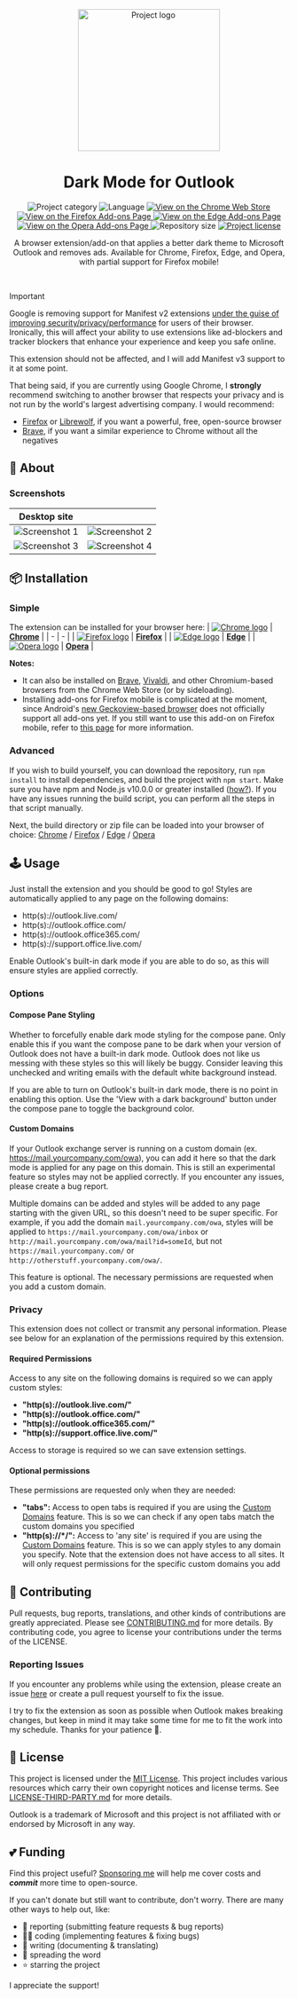 <!-- Project Header -->
<div align="center">
  <img class="projectLogo" src="img/icon.svg" alt="Project logo" title="Project logo" width="256">

  <h1 class="projectName">Dark Mode for Outlook</h1>

  <p class="projectBadges">
    <img src="https://johng.io/badges/category/Extension.svg" alt="Project category" title="Project category"/>
    <img src="https://img.shields.io/github/languages/top/jerboa88/dark-mode-for-outlook.svg" alt="Language" title="Language"/>
    <a href="https://chrome.google.com/webstore/detail/dark-mode-for-outlook/kjfbefcenipnnpbcbbklcidpjiamlcpl">
      <img src="https://img.shields.io/chrome-web-store/v/kjfbefcenipnnpbcbbklcidpjiamlcpl.svg" alt="View on the Chrome Web Store" title="View on the Chrome Web Store"/>
    </a>
    <a href="https://addons.mozilla.org/en-US/firefox/addon/dark-mode-for-outlook/">
      <img src="https://img.shields.io/amo/v/dark-mode-for-outlook.svg" alt="View on the Firefox Add-ons Page" title="View on the Firefox Add-ons Page"/>
    </a>
    <a href="https://microsoftedge.microsoft.com/addons/detail/ncmfoiokkfipenppipihehpoikhacpep">
      <img src="https://img.shields.io/badge/dynamic/json?label=edge%20add-on&prefix=v&query=%24.version&url=https%3A%2F%2Fmicrosoftedge.microsoft.com%2Faddons%2Fgetproductdetailsbycrxid%2Fncmfoiokkfipenppipihehpoikhacpep" alt="View on the Edge Add-ons Page" title="View on the Edge Add-ons Page"/>
    </a>
    <a href="https://addons.opera.com/en/extensions/details/dark-mode-for-outlook/">
      <img src="https://img.shields.io/badge/dynamic/json?label=opera%20add-on&color=blue&query=%24.tag_name&url=https%3A%2F%2Fapi.github.com%2Frepos%2Fjerboa88%2Fdark-mode-for-outlook%2Freleases%2Flatest" alt="View on the Opera Add-ons Page" title="View on the Opera Add-ons Page"/>
    </a>
    <img src="https://img.shields.io/github/repo-size/jerboa88/dark-mode-for-outlook.svg" alt="Repository size" title="Repository size"/>
    <a href="LICENSE">
      <img src="https://img.shields.io/github/license/jerboa88/dark-mode-for-outlook.svg" alt="Project license" title="Project license"/>
    </a>
  </p>
  
  <p class="projectDesc">
    A browser extension/add-on that applies a better dark theme to Microsoft Outlook and removes ads. Available for Chrome, Firefox, Edge, and Opera, with partial support for Firefox mobile!
  </p>
  
  <br/>
</div>


> [!IMPORTANT]
> Google is removing support for Manifest v2 extensions [under the guise of improving security/privacy/performance](https://www.eff.org/deeplinks/2021/12/chrome-users-beware-manifest-v3-deceitful-and-threatening) for users of their browser. Ironically, this will affect your ability to use extensions like ad-blockers and tracker blockers that enhance your experience and keep you safe online.
> 
> This extension should not be affected, and I will add Manifest v3 support to it at some point.
>
> That being said, if you are currently using Google Chrome, I **strongly** recommend switching to another browser that respects your privacy and is not run by the world's largest advertising company. I would recommend:
> - [Firefox] or [Librewolf], if you want a powerful, free, open-source browser
> - [Brave], if you want a similar experience to Chrome without all the negatives


## 👋 About

### Screenshots
Desktop site | &#8291;
:-:|:-:
![Screenshot 1](img/screenshots/screenshot_inbox.png) | ![Screenshot 2](img/screenshots/screenshot_appswitcher.png)
![Screenshot 3](img/screenshots/screenshot_compose_dark.png) | ![Screenshot 4](img/screenshots/screenshot_compose_light.png)


## 📦 Installation
### Simple
The extension can be installed for your browser here:
| [![Chrome logo][chrome_logo]][chrome_link] | **[Chrome][chrome_link]** |
| - | - |
| [![Firefox logo][firefox_logo]][firefox_link] | **[Firefox][firefox_link]** |
| [![Edge logo][edge_logo]][edge_link] | **[Edge][edge_link]** |
| [![Opera logo][opera_logo]][opera_link] | **[Opera][opera_link]** |

**Notes:**
- It can also be installed on [Brave](https://support.brave.com/hc/en-us/articles/360017909112-How-can-I-add-extensions-to-Brave-), [Vivaldi](https://help.vivaldi.com/article/extensions/#install), and other Chromium-based browsers from the Chrome Web Store (or by sideloading).
- Installing add-ons for Firefox mobile is complicated at the moment, since Android's [new Geckoview-based browser](https://blog.mozilla.org/addons/2020/09/02/update-on-extension-support-in-the-new-firefox-for-android/) does not officially support all add-ons yet. If you still want to use this add-on on Firefox mobile, refer to [this page](https://support.mozilla.org/en-US/kb/find-and-install-add-ons-firefox-android#w_expanded-extension-support-in-firefox-for-android-nightly) for more information.


### Advanced
If you wish to build yourself, you can download the repository, run `npm install` to install dependencies, and build the project with `npm start`. Make sure you have npm and Node.js v10.0.0 or greater installed ([how?](https://docs.npmjs.com/downloading-and-installing-node-js-and-npm)). If you have any issues running the build script, you can perform all the steps in that script manually.

Next, the build directory or zip file can be loaded into your browser of choice: [Chrome](https://developer.chrome.com/extensions/getstarted#manifest) / [Firefox](https://extensionworkshop.com/documentation/develop/temporary-installation-in-firefox/) / [Edge](https://docs.microsoft.com/en-us/microsoft-edge/extensions-chromium/getting-started/part1-simple-extension#run-your-extension-locally-in-your-browser-while-developing-it-side-loading) / [Opera](https://dev.opera.com/extensions/testing/)


## 🕹️ Usage
Just install the extension and you should be good to go! Styles are automatically applied to any page on the following domains:
- http(s)://outlook.live.com/
- http(s)://outlook.office.com/
- http(s)://outlook.office365.com/
- http(s)://support.office.live.com/

Enable Outlook's built-in dark mode if you are able to do so, as this will ensure styles are applied correctly.

### Options
#### Compose Pane Styling
Whether to forcefully enable dark mode styling for the compose pane. Only enable this if you want the compose pane to be dark when your version of Outlook does not have a built-in dark mode. Outlook does not like us messing with these styles so this will likely be buggy. Consider leaving this unchecked and writing emails with the default white background instead.

If you are able to turn on Outlook's built-in dark mode, there is no point in enabling this option. Use the 'View with a dark background' button under the compose pane to toggle the background color.

#### Custom Domains
If your Outlook exchange server is running on a custom domain (ex. https://mail.yourcompany.com/owa), you can add it here so that the dark mode is applied for any page on this domain. This is still an experimental feature so styles may not be applied correctly. If you encounter any issues, please create a bug report.

Multiple domains can be added and styles will be added to any page starting with the given URL, so this doesn't need to be super specific. For example, if you add the domain `mail.yourcompany.com/owa`, styles will be applied to `https://mail.yourcompany.com/owa/inbox` or `http://mail.yourcompany.com/owa/mail?id=someId`, but not `https://mail.yourcompany.com/` or `http://otherstuff.yourcompany.com/owa/`.

This feature is optional. The necessary permissions are requested when you add a custom domain.

### Privacy
This extension does not collect or transmit any personal information. Please see below for an explanation of the permissions required by this extension.

#### Required Permissions
Access to any site on the following domains is required so we can apply custom styles:
- **"http(s)://outlook.live.com/"**
- **"http(s)://outlook.office.com/"**
- **"http(s)://outlook.office365.com/"**
- **"http(s)://support.office.live.com/"**

Access to storage is required so we can save extension settings.

#### Optional permissions
These permissions are requested only when they are needed:
- **"tabs":** Access to open tabs is required if you are using the [Custom Domains](#Custom%20Domains) feature. This is so we can check if any open tabs match the custom domains you specified
- **"http(s)://*/":** Access to 'any site' is required if you are using the [Custom Domains](#Custom%20Domains) feature. This is so we can apply styles to any domain you specify. Note that the extension does not have access to all sites. It will only request permissions for the specific custom domains you add

## 🤝 Contributing
Pull requests, bug reports, translations, and other kinds of contributions are greatly appreciated. Please see [CONTRIBUTING.md](CONTRIBUTING.md) for more details. By contributing code, you agree to license your contributions under the terms of the LICENSE.

### Reporting Issues
If you encounter any problems while using the extension, please create an issue [here][issues_link] or create a pull request yourself to fix the issue.

I try to fix the extension as soon as possible when Outlook makes breaking changes, but keep in mind it may take some time for me to fit the work into my schedule. Thanks for your patience 🙂.


## 🧾 License
This project is licensed under the [MIT License](LICENSE). This project includes various resources which carry their own copyright notices and license terms. See [LICENSE-THIRD-PARTY.md](LICENSE-THIRD-PARTY.md) for more details.

Outlook is a trademark of Microsoft and this project is not affiliated with or endorsed by Microsoft in any way.


## 💕 Funding

Find this project useful? [Sponsoring me](https://johng.io/funding) will help me cover costs and **_commit_** more time to open-source.

If you can't donate but still want to contribute, don't worry. There are many other ways to help out, like:

- 📢 reporting (submitting feature requests & bug reports)
- 👨‍💻 coding (implementing features & fixing bugs)
- 📝 writing (documenting & translating)
- 💬 spreading the word
- ⭐ starring the project

I appreciate the support!


[issues_link]: ../../issues

[chrome_link]: https://chrome.google.com/webstore/detail/dark-mode-for-outlook/kjfbefcenipnnpbcbbklcidpjiamlcpl
[firefox_link]: https://addons.mozilla.org/en-US/firefox/addon/dark-mode-for-outlook/
[edge_link]: https://microsoftedge.microsoft.com/addons/detail/ncmfoiokkfipenppipihehpoikhacpep
[opera_link]: https://addons.opera.com/en/extensions/details/dark-mode-for-outlook/

[chrome_logo]: https://cdnjs.cloudflare.com/ajax/libs/browser-logos/70.4.0/chrome/chrome_32x32.png
[firefox_logo]: https://cdnjs.cloudflare.com/ajax/libs/browser-logos/70.4.0/firefox/firefox_32x32.png
[edge_logo]: https://cdnjs.cloudflare.com/ajax/libs/browser-logos/70.4.0/edge/edge_32x32.png
[opera_logo]: https://cdnjs.cloudflare.com/ajax/libs/browser-logos/70.4.0/opera/opera_32x32.png

[Firefox]: https://www.mozilla.org/en-CA/firefox/
[Librewolf]: https://librewolf.net/
[Brave]: https://brave.com/
